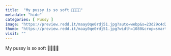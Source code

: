 ```yaml
---
title:  "My pussy is so soft 🥰🔥💦😛"
metadate: "hide"
categories: [ Pussy ]
image: "https://preview.redd.it/maay0qe0rdj51.jpg?auto=webp&s=23d29c4d2f92b05fddfd4ae966d8f67ed4c0c726"
thumb: "https://preview.redd.it/maay0qe0rdj51.jpg?width=1080&crop=smart&auto=webp&s=6a4386d6444cb515cc15ef9d9ff3fefa63111860"
visit: ""
---
```

My pussy is so soft 🥰🔥💦😛
